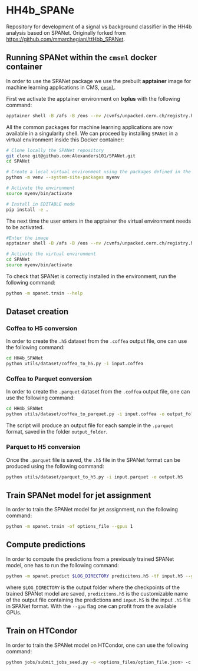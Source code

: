 # HH4b_SPANe
Repository for development of a signal vs background classifier in the HH4b analysis based on SPANet. Originally forked from https://github.com/mmarchegiani/ttHbb_SPANet.

## Running SPANet within the `cmsml` docker container

In order to use the SPANet package we use the prebuilt **apptainer** image for machine learning applications in CMS, [`cmsml`](https://hub.docker.com/r/cmsml/cmsml).

First we activate the apptainer environment on **lxplus** with the following command:

```bash
apptainer shell -B /afs -B /eos --nv /cvmfs/unpacked.cern.ch/registry.hub.docker.com/cmsml/cmsml:latest
```

All the common packages for machine learning applications are now available in a singularity shell.
We can proceed by installing `SPANet` in a virtual environment inside this Docker container:
```bash
# Clone locally the SPANet repository
git clone git@github.com:Alexanders101/SPANet.git
cd SPANet

# Create a local virtual environment using the packages defined in the apptainer image
python -m venv --system-site-packages myenv

# Activate the environment
source myenv/bin/activate

# Install in EDITABLE mode
pip install -e .
```

The next time the user enters in the apptainer the virtual environment needs to be activated.
```bash
#Enter the image
apptainer shell -B /afs -B /eos --nv /cvmfs/unpacked.cern.ch/registry.hub.docker.com/cmsml/cmsml:latest

# Activate the virtual environment
cd SPANet
source myenv/bin/activate
```

To check that SPANet is correctly installed in the environment, run the following command:
```bash
python -m spanet.train --help
```

## Dataset creation

### Coffea to H5 conversion
In order to create the `.h5` dataset from the `.coffea` output file, one can use the following command:
```bash
cd HH4b_SPANet
python utils/dataset/coffea_to_h5.py -i input.coffea 
```

### Coffea to Parquet conversion
In order to create the `.parquet` dataset from the `.coffea` output file, one can use the following command:
```bash
cd HH4b_SPANet
python utils/dataset/coffea_to_parquet.py -i input.coffea -o output_folder
```

The script will produce an output file for each sample in the `.parquet` format, saved in the folder `output_folder`.

### Parquet to H5 conversion
Once the `.parquet` file is saved, the `.h5` file in the SPANet format can be produced using the following command:
```bash
python utils/dataset/parquet_to_h5.py -i input.parquet -o output.h5
```

## Train SPANet model for jet assignment
In order to train the SPANet model for jet assignment, run the following command:
```bash
python -m spanet.train -of options_file --gpus 1
```

## Compute predictions
In order to compute the predictions from a previously trained SPANet model, one has to run the following command:
```bash
python -m spanet.predict $LOG_DIRECTORY predicitons.h5 -tf input.h5 --gpu
```
where `$LOG_DIRECTORY` is the output folder where the checkpoints of the trained SPANet model are saved, `predicitons.h5` is the customizable name of the output file containing the predictions and `input.h5` is the input `.h5` file in SPANet format. With the `--gpu` flag one can profit from the available GPUs.

## Train on HTCondor
In order to train the SPANet model on HTCondor, one can use the following command:
```bash
python jobs/submit_jobs_seed.py -o <options_files/option_file.json> -c <jobs/config/config.yaml> -s <start_seed>:<end_seed> -a <"additional arguments to pass to spanet.train"> --suffix <directory_suffix>
```